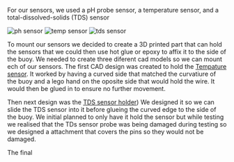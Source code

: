 For our sensors, we used a pH probe sensor, a temperature sensor, and a total-dissolved-solids (TDS) sensor

![ph sensor](https://user-images.githubusercontent.com/70926137/182680141-5dc7bae6-08c7-4c90-97dc-01ce8c73e659.png) ![temp sensor](https://user-images.githubusercontent.com/70926137/182680225-b472e310-0f4d-4d31-a4b0-945bbe007790.png) ![tds sensor](https://user-images.githubusercontent.com/70926137/182680311-7f11f9d8-bcc3-4146-9aea-f16d3ca534b1.png)

To mount our sensors we decided to create a 3D printed part that can hold the sensors that we could then use hot glue or epoxy to affix it to the side of the buoy. 
We needed to create three diferent cad models so we can mount ech of our sensors. 
The first CAD design was created to hold the [Tempature sensor]([https://pages.github.com/](https://cad.onshape.com/documents/50829009a772264103478846/w/c708d828623270150ef75e4e/e/50d666d81c3724e23ea0e39a)). 
It worked by having a curved side that matched the curvatiure of the buoy and a lego hand on the oposite side that would hold the wire. 
It would then be glued in to ensure no further movement. 

Then next design was the [TDS sensor holder]([https://cad.onshape.com/documents/0d5282bba14a224c1724f533/w/94f34ff72025ca8cc00cb65f/e/ccd35523a7df853023de6571))
We designed it so we can slide the TDS sensor into it before glueing the curved edge to the side of the buoy.
We initial planned to only have it hold the sensor but while testing we realised that the TDs sensor probe was being damaged during testing so we designed a attachment that covers the pins so they would not be damaged.

The final
